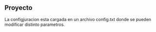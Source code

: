 ## **Proyecto** ##

La configjuracion esta cargada en un archivo config.txt donde se pueden modificar distinto parametros.
